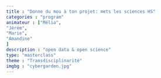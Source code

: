 ```yaml
---
title : "Donne du mou à ton projet: mets les sciences HS"
categories : "program"
animateur : ["Mélia",
"Jérém",
"Marie",
"Amandine"
]
description : "open data & open science"
type: "masterclass"
theme : "Transdisciplinarité"
imgbg : "cybergarden.jpg"
---
```

